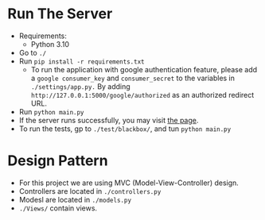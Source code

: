 # Run The Server
- Requirements:
  - Python 3.10
- Go to `./`
- Run `pip install -r requirements.txt`
  - To run the application with google authentication feature, please add a `google consumer_key` and `consumer_secret` to the variables in `./settings/app.py.` By adding `http://127.0.0.1:5000/google/authorized` as an authorized redirect URL.
- Run `python main.py`
- If the server runs successfully, you may visit [the page](http://127.0.0.1:5000/).
- To run the tests, gp to `./test/blackbox/`, and tun `python main.py`

# Design Pattern 
- For this project we are using MVC (Model-View-Controller) design.
- Controllers are located in `./controllers.py`
- Modesl are located in `./models.py`
- `./Views/` contain views.
